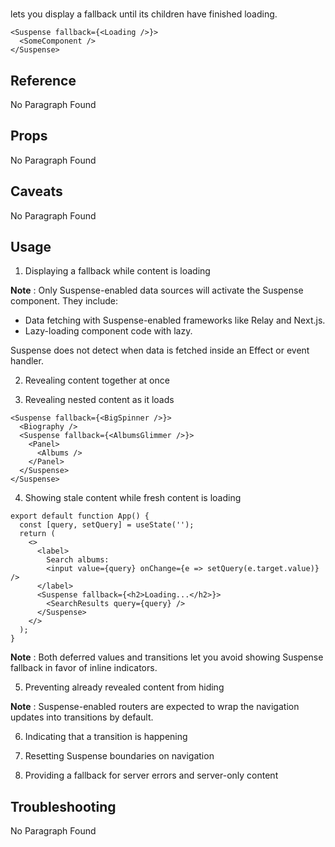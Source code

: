 # <Suspense>

<Suspense> lets you display a fallback until its children have finished loading.

```
<Suspense fallback={<Loading />}>
  <SomeComponent />
</Suspense>
```

## Reference

No Paragraph Found

## Props

No Paragraph Found

## Caveats

No Paragraph Found

## Usage

1. Displaying a fallback while content is loading

**Note** : Only Suspense-enabled data sources will activate the Suspense component. They include:

- Data fetching with Suspense-enabled frameworks like Relay and Next.js.
- Lazy-loading component code with lazy.

Suspense does not detect when data is fetched inside an Effect or event handler.

2. Revealing content together at once

3. Revealing nested content as it loads

```
<Suspense fallback={<BigSpinner />}>
  <Biography />
  <Suspense fallback={<AlbumsGlimmer />}>
    <Panel>
      <Albums />
    </Panel>
  </Suspense>
</Suspense>
```

4. Showing stale content while fresh content is loading 

```
export default function App() {
  const [query, setQuery] = useState('');
  return (
    <>
      <label>
        Search albums:
        <input value={query} onChange={e => setQuery(e.target.value)} />
      </label>
      <Suspense fallback={<h2>Loading...</h2>}>
        <SearchResults query={query} />
      </Suspense>
    </>
  );
}
```

**Note** : Both deferred values and transitions let you avoid showing Suspense fallback in favor of inline indicators.

5. Preventing already revealed content from hiding 

**Note** : Suspense-enabled routers are expected to wrap the navigation updates into transitions by default.

6. Indicating that a transition is happening 

7. Resetting Suspense boundaries on navigation

8. Providing a fallback for server errors and server-only content 

## Troubleshooting

No Paragraph Found